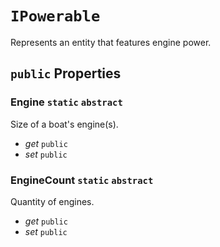 # `IPowerable`

Represents an entity that features engine power.

## `public` Properties

### Engine `static` `abstract`

Size of a boat's engine(s).

- *get* `public`
- *set* `public`

### EngineCount `static` `abstract`

Quantity of engines.

- *get* `public`
- *set* `public`